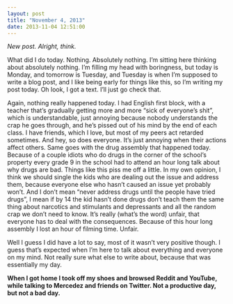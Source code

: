```yaml
---
layout: post
title: "November 4, 2013"
date: 2013-11-04 12:51:00
---
```


*New post. Alright, think.*

What did I do today. Nothing. Absolutely nothing. I’m sitting here thinking about absolutely nothing. I’m filling my head with boringness, but today is Monday, and tomorrow is Tuesday, and Tuesday is when I’m supposed to write a blog post, and I like being early for things like this, so I’m writing my post today. Oh look, I got a text. I’ll just go check that.

Again, nothing really happened today. I had English first block, with a teacher that’s gradually getting more and more “sick of everyone’s shit”, which is understandable, just annoying because nobody understands the crap he goes through, and he’s pissed out of his mind by the end of each class. I have friends, which I love, but most of my peers act retarded sometimes. And hey, so does everyone. It’s just annoying when their actions affect others. Same goes with the drug assembly that happened today. Because of a couple idiots who do drugs in the corner of the school’s property every grade 9 in the school had to attend an hour long talk about why drugs are bad. Things like this piss me off a little. In my own opinion, I think we should single the kids who are dealing out the issue and address them, because everyone else who hasn’t caused an issue yet probably won’t. And I don’t mean “never address drugs until the people have tried drugs”, I mean if by 14 the kid hasn’t done drugs don’t teach them the same thing about narcotics and stimulants and depressants and all the random crap we don’t need to know. It’s really (what’s the word) unfair, that everyone has to deal with the consequences. Because of this hour long assembly I lost an hour of filming time. Unfair.

Well I guess I did have a lot to say, most of it wasn’t very positive though. I guess that’s expected when I’m here to talk about everything and everyone on my mind. Not really sure what else to write about, because that was essentially my day.

**When I got home I took off my shoes and browsed Reddit and YouTube, while talking to Mercedez and friends on Twitter. Not a productive day, but not a bad day.**
